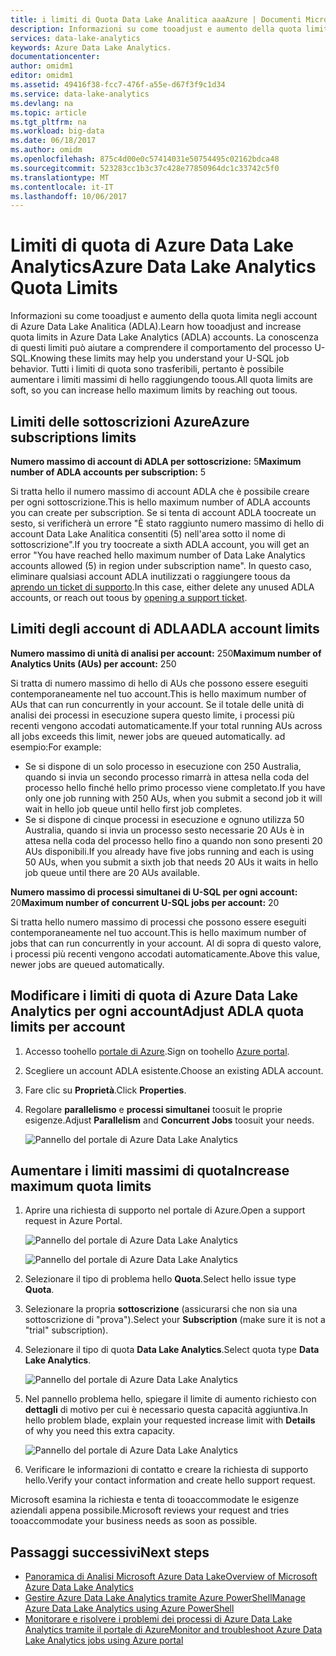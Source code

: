 ```yaml
---
title: i limiti di Quota Data Lake Analitica aaaAzure | Documenti Microsoft
description: Informazioni su come tooadjust e aumento della quota limita negli account di Azure Data Lake Analitica (ADLA).
services: data-lake-analytics
keywords: Azure Data Lake Analytics.
documentationcenter: 
author: omidm1
editor: omidm1
ms.assetid: 49416f38-fcc7-476f-a55e-d67f3f9c1d34
ms.service: data-lake-analytics
ms.devlang: na
ms.topic: article
ms.tgt_pltfrm: na
ms.workload: big-data
ms.date: 06/18/2017
ms.author: omidm
ms.openlocfilehash: 875c4d00e0c57414031e50754495c02162bdca48
ms.sourcegitcommit: 523283cc1b3c37c428e77850964dc1c33742c5f0
ms.translationtype: MT
ms.contentlocale: it-IT
ms.lasthandoff: 10/06/2017
---
```

# <a name="azure-data-lake-analytics-quota-limits"></a><span data-ttu-id="06eda-104">Limiti di quota di Azure Data Lake Analytics</span><span class="sxs-lookup"><span data-stu-id="06eda-104">Azure Data Lake Analytics Quota Limits</span></span>

<span data-ttu-id="06eda-105">Informazioni su come tooadjust e aumento della quota limita negli account di Azure Data Lake Analitica (ADLA).</span><span class="sxs-lookup"><span data-stu-id="06eda-105">Learn how tooadjust and increase quota limits in Azure Data Lake Analytics (ADLA) accounts.</span></span> <span data-ttu-id="06eda-106">La conoscenza di questi limiti può aiutare a comprendere il comportamento del processo U-SQL.</span><span class="sxs-lookup"><span data-stu-id="06eda-106">Knowing these limits may help you understand your U-SQL job behavior.</span></span> <span data-ttu-id="06eda-107">Tutti i limiti di quota sono trasferibili, pertanto è possibile aumentare i limiti massimi di hello raggiungendo toous.</span><span class="sxs-lookup"><span data-stu-id="06eda-107">All quota limits are soft, so you can increase hello maximum limits by reaching out toous.</span></span>

## <a name="azure-subscriptions-limits"></a><span data-ttu-id="06eda-108">Limiti delle sottoscrizioni Azure</span><span class="sxs-lookup"><span data-stu-id="06eda-108">Azure subscriptions limits</span></span>

<span data-ttu-id="06eda-109">**Numero massimo di account di ADLA per sottoscrizione:**  5</span><span class="sxs-lookup"><span data-stu-id="06eda-109">**Maximum number of ADLA accounts per subscription:**  5</span></span>

 <span data-ttu-id="06eda-110">Si tratta hello il numero massimo di account ADLA che è possibile creare per ogni sottoscrizione.</span><span class="sxs-lookup"><span data-stu-id="06eda-110">This is hello maximum number of ADLA accounts you can create per subscription.</span></span> <span data-ttu-id="06eda-111">Se si tenta di account ADLA toocreate un sesto, si verificherà un errore "È stato raggiunto numero massimo di hello di account Data Lake Analitica consentiti (5) nell'area sotto il nome di sottoscrizione".</span><span class="sxs-lookup"><span data-stu-id="06eda-111">If you try toocreate a sixth ADLA account, you will get an error "You have reached hello maximum number of Data Lake Analytics accounts allowed (5) in region under subscription name".</span></span> <span data-ttu-id="06eda-112">In questo caso, eliminare qualsiasi account ADLA inutilizzati o raggiungere toous da [aprendo un ticket di supporto](#increase-maximum-quota-limits).</span><span class="sxs-lookup"><span data-stu-id="06eda-112">In this case, either delete any unused ADLA accounts, or reach out toous by [opening a support ticket](#increase-maximum-quota-limits).</span></span>

## <a name="adla-account-limits"></a><span data-ttu-id="06eda-113">Limiti degli account di ADLA</span><span class="sxs-lookup"><span data-stu-id="06eda-113">ADLA account limits</span></span>

<span data-ttu-id="06eda-114">**Numero massimo di unità di analisi per account:** 250</span><span class="sxs-lookup"><span data-stu-id="06eda-114">**Maximum number of Analytics Units (AUs) per account:** 250</span></span>

<span data-ttu-id="06eda-115">Si tratta di numero massimo di hello di AUs che possono essere eseguiti contemporaneamente nel tuo account.</span><span class="sxs-lookup"><span data-stu-id="06eda-115">This is hello maximum number of AUs that can run concurrently in your account.</span></span> <span data-ttu-id="06eda-116">Se il totale delle unità di analisi dei processi in esecuzione supera questo limite, i processi più recenti vengono accodati automaticamente.</span><span class="sxs-lookup"><span data-stu-id="06eda-116">If your total running AUs across all jobs exceeds this limit, newer jobs are queued automatically.</span></span> <span data-ttu-id="06eda-117">ad esempio:</span><span class="sxs-lookup"><span data-stu-id="06eda-117">For example:</span></span>

* <span data-ttu-id="06eda-118">Se si dispone di un solo processo in esecuzione con 250 Australia, quando si invia un secondo processo rimarrà in attesa nella coda del processo hello finché hello primo processo viene completato.</span><span class="sxs-lookup"><span data-stu-id="06eda-118">If you have only one job running with 250 AUs, when you submit a second job it will wait in hello job queue until hello first job completes.</span></span>
* <span data-ttu-id="06eda-119">Se si dispone di cinque processi in esecuzione e ognuno utilizza 50 Australia, quando si invia un processo sesto necessarie 20 AUs è in attesa nella coda del processo hello fino a quando non sono presenti 20 AUs disponibili.</span><span class="sxs-lookup"><span data-stu-id="06eda-119">If you already have five jobs running and each is using 50 AUs, when you submit a sixth job that needs 20 AUs it waits in hello job queue until there are 20 AUs available.</span></span>

<span data-ttu-id="06eda-120">**Numero massimo di processi simultanei di U-SQL per ogni account:** 20</span><span class="sxs-lookup"><span data-stu-id="06eda-120">**Maximum number of concurrent U-SQL jobs per account:** 20</span></span>

<span data-ttu-id="06eda-121">Si tratta hello numero massimo di processi che possono essere eseguiti contemporaneamente nel tuo account.</span><span class="sxs-lookup"><span data-stu-id="06eda-121">This is hello maximum number of jobs that can run concurrently in your account.</span></span> <span data-ttu-id="06eda-122">Al di sopra di questo valore, i processi più recenti vengono accodati automaticamente.</span><span class="sxs-lookup"><span data-stu-id="06eda-122">Above this value, newer jobs are queued automatically.</span></span>

## <a name="adjust-adla-quota-limits-per-account"></a><span data-ttu-id="06eda-123">Modificare i limiti di quota di Azure Data Lake Analytics per ogni account</span><span class="sxs-lookup"><span data-stu-id="06eda-123">Adjust ADLA quota limits per account</span></span>

1. <span data-ttu-id="06eda-124">Accesso toohello [portale di Azure](https://portal.azure.com).</span><span class="sxs-lookup"><span data-stu-id="06eda-124">Sign on toohello [Azure portal](https://portal.azure.com).</span></span>
2. <span data-ttu-id="06eda-125">Scegliere un account ADLA esistente.</span><span class="sxs-lookup"><span data-stu-id="06eda-125">Choose an existing ADLA account.</span></span>
3. <span data-ttu-id="06eda-126">Fare clic su **Proprietà**.</span><span class="sxs-lookup"><span data-stu-id="06eda-126">Click **Properties**.</span></span>
4. <span data-ttu-id="06eda-127">Regolare **parallelismo** e **processi simultanei** toosuit le proprie esigenze.</span><span class="sxs-lookup"><span data-stu-id="06eda-127">Adjust **Parallelism** and **Concurrent Jobs** toosuit your needs.</span></span>

    ![Pannello del portale di Azure Data Lake Analytics](./media/data-lake-analytics-quota-limits/data-lake-analytics-quota-properties.png)

## <a name="increase-maximum-quota-limits"></a><span data-ttu-id="06eda-129">Aumentare i limiti massimi di quota</span><span class="sxs-lookup"><span data-stu-id="06eda-129">Increase maximum quota limits</span></span>

1. <span data-ttu-id="06eda-130">Aprire una richiesta di supporto nel portale di Azure.</span><span class="sxs-lookup"><span data-stu-id="06eda-130">Open a support request in Azure Portal.</span></span>

    ![Pannello del portale di Azure Data Lake Analytics](./media/data-lake-analytics-quota-limits/data-lake-analytics-quota-help-support.png)

    ![Pannello del portale di Azure Data Lake Analytics](./media/data-lake-analytics-quota-limits/data-lake-analytics-quota-support-request.png)
2. <span data-ttu-id="06eda-133">Selezionare il tipo di problema hello **Quota**.</span><span class="sxs-lookup"><span data-stu-id="06eda-133">Select hello issue type **Quota**.</span></span>
3. <span data-ttu-id="06eda-134">Selezionare la propria **sottoscrizione** (assicurarsi che non sia una sottoscrizione di "prova").</span><span class="sxs-lookup"><span data-stu-id="06eda-134">Select your **Subscription** (make sure it is not a "trial" subscription).</span></span>
4. <span data-ttu-id="06eda-135">Selezionare il tipo di quota **Data Lake Analytics**.</span><span class="sxs-lookup"><span data-stu-id="06eda-135">Select quota type **Data Lake Analytics**.</span></span>

    ![Pannello del portale di Azure Data Lake Analytics](./media/data-lake-analytics-quota-limits/data-lake-analytics-quota-support-request-basics.png)

5. <span data-ttu-id="06eda-137">Nel pannello problema hello, spiegare il limite di aumento richiesto con **dettagli** di motivo per cui è necessario questa capacità aggiuntiva.</span><span class="sxs-lookup"><span data-stu-id="06eda-137">In hello problem blade, explain your requested increase limit with **Details** of why you need this extra capacity.</span></span>

    ![Pannello del portale di Azure Data Lake Analytics](./media/data-lake-analytics-quota-limits/data-lake-analytics-quota-support-request-details.png)

6. <span data-ttu-id="06eda-139">Verificare le informazioni di contatto e creare la richiesta di supporto hello.</span><span class="sxs-lookup"><span data-stu-id="06eda-139">Verify your contact information and create hello support request.</span></span>

<span data-ttu-id="06eda-140">Microsoft esamina la richiesta e tenta di tooaccommodate le esigenze aziendali appena possibile.</span><span class="sxs-lookup"><span data-stu-id="06eda-140">Microsoft reviews your request and tries tooaccommodate your business needs as soon as possible.</span></span>

## <a name="next-steps"></a><span data-ttu-id="06eda-141">Passaggi successivi</span><span class="sxs-lookup"><span data-stu-id="06eda-141">Next steps</span></span>

* [<span data-ttu-id="06eda-142">Panoramica di Analisi Microsoft Azure Data Lake</span><span class="sxs-lookup"><span data-stu-id="06eda-142">Overview of Microsoft Azure Data Lake Analytics</span></span>](data-lake-analytics-overview.md)
* [<span data-ttu-id="06eda-143">Gestire Azure Data Lake Analytics tramite Azure PowerShell</span><span class="sxs-lookup"><span data-stu-id="06eda-143">Manage Azure Data Lake Analytics using Azure PowerShell</span></span>](data-lake-analytics-manage-use-powershell.md)
* [<span data-ttu-id="06eda-144">Monitorare e risolvere i problemi dei processi di Azure Data Lake Analytics tramite il portale di Azure</span><span class="sxs-lookup"><span data-stu-id="06eda-144">Monitor and troubleshoot Azure Data Lake Analytics jobs using Azure portal</span></span>](data-lake-analytics-monitor-and-troubleshoot-jobs-tutorial.md)
